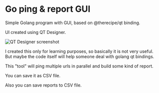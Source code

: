 # Go ping & report GUI

Simple Golang program with GUI, based on @therecipe/qt binding.

UI created using QT Designer.

![QT Designer screenshot](https://user-images.githubusercontent.com/1705564/126295230-b7b67316-133d-4b5a-b787-970734f34519.png)

I created this only for learning purposes, so basically it is not very useful. But maybe the code itself will help someone deal with golang qt bindings.

This "tool" will ping multiple urls in parallel and build some kind of report. 

You can save it as CSV file.

Also you can save reports to CSV file.
